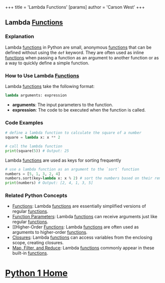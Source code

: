 +++
 title = 'Lambda Functions'
[params]
	author = 'Carson West'
+++
## Lambda [Functions](./../functions/)

### Explanation
Lambda [functions](./../functions/) in Python are small, anonymous [functions](./../functions/) that can be defined without using the `def` keyword. They are often used as inline [functions](./../functions/) when passing a function as an argument to another function or as a way to quickly define a simple function.

### How to Use Lambda [Functions](./../functions/)
Lambda [functions](./../functions/) take the following format:

```python
lambda arguments: expression
```

* **arguments**: The input parameters to the function.
* **expression**: The code to be executed when the function is called.

### Code Examples
```python
# define a lambda function to calculate the square of a number
square = lambda x: x ** 2

# call the lambda function
print(square(5)) # Output: 25
```
Lambda [functions](./../functions/) are used as keys for sorting frequently
```python
# use a lambda function as an argument to the `sort` function
numbers = [5, 1, 3, 2, 4]
numbers.sort(key=lambda x: x % 2) # sort the numbers based on their remainder when divided by 2
print(numbers) # Output: [2, 4, 1, 3, 5]
```

### Related Python Concepts
- [Functions](./../functions/): Lambda [functions](./../functions/) are essentially simplified versions of regular [functions](./../functions/).
- [Function Parameters](./../function-parameters/): Lambda [functions](./../functions/) can receive arguments just like regular [functions](./../functions/).
- [[Higher-Order [Functions](./../functions/): Lambda [functions](./../functions/) are often used as arguments to higher-order [functions](./../functions/).
- [Closures](./../closures/): Lambda [functions](./../functions/) can access variables from the enclosing scope, creating closures.
- [Map, Filter, and Reduce](./../map-filter-and-reduce/): Lambda [functions](./../functions/) commonly appear in these built-in [functions](./../functions/).
# [Python 1 Home](./../python-1-home/)